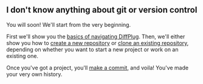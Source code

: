 ## I don't know anything about git or version control

You will soon!  We'll start from the very beginning.

First we'll show you the [basics of navigating DiffPlug](BasicNav.md).  Then, we'll either show you how to [create a new repository](CreateNew.md) or [clone an existing repository](CloneExisting.md), depending on whether you want to start a new project or work on an existing one.

Once you've got a project, you'll [make a commit](MakeCommit.md), and voila!  You've made your very own history.

